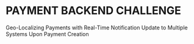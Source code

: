 # PAYMENT BACKEND CHALLENGE
Geo-Localizing Payments with Real-Time Notification Update to Multiple Systems Upon Payment Creation
